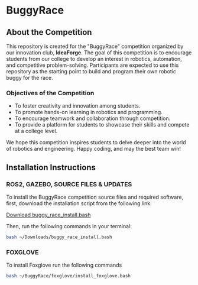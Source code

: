 # BuggyRace

## About the Competition

This repository is created for the "BuggyRace" competition organized by our innovation club, **IdeaForge**. The goal of this competition is to encourage students from our college to develop an interest in robotics, automation, and competitive problem-solving. Participants are expected to use this repository as the starting point to build and program their own robotic buggy for the race.


### Objectives of the Competition

- To foster creativity and innovation among students.
- To promote hands-on learning in robotics and programming.
- To encourage teamwork and collaboration through competition.
- To provide a platform for students to showcase their skills and compete at a college level.

We hope this competition inspires students to delve deeper into the world of robotics and engineering. Happy coding, and may the best team win!


## Installation Instructions

### ROS2, GAZEBO, SOURCE FILES & UPDATES
To install the BuggyRace competition source files and required software, first, download the installation script from the following link:

[Download buggy_race_install.bash](https://github.com/SiPAyi/BuggyRace/blob/main/buggy_race_install.bash)

Then, run the following commands in your terminal:

```bash
bash ~/Downloads/buggy_race_install.bash
```

### FOXGLOVE
To install Foxglove run the following commands

```bash
bash ~/BuggyRace/foxglove/install_foxglove.bash
```


